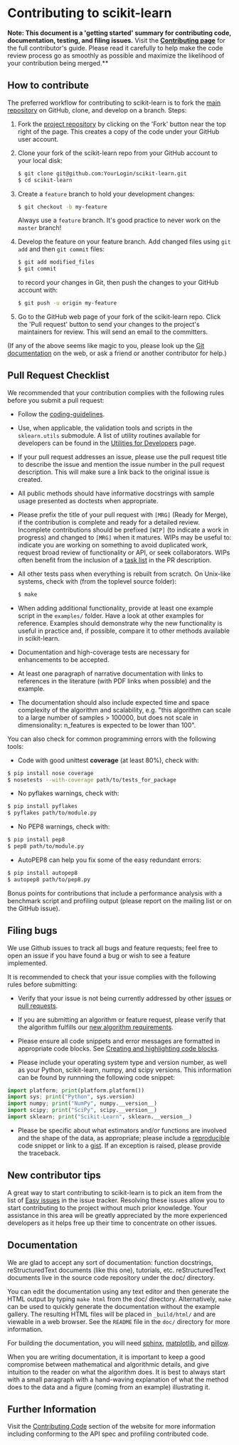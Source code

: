 
Contributing to scikit-learn
============================

**Note: This document is a 'getting started' summary for contributing code,
documentation, testing, and filing issues.** Visit the [**Contributing
page**](http://scikit-learn.org/stable/developers/index.html)
for the full contributor's guide. Please read it carefully to help make
the code review process go as smoothly as possible and maximize the
likelihood of your contribution being merged.**

How to contribute
-----------------

The preferred workflow for contributing to scikit-learn is to fork the 
[main repository](https://github.com/scikit-learn/scikit-learn) on
GitHub, clone, and develop on a branch. Steps:

1. Fork the [project repository](https://github.com/scikit-learn/scikit-learn)
   by clicking on the 'Fork' button near the top right of the page. This creates
   a copy of the code under your GitHub user account.

2. Clone your fork of the scikit-learn repo from your GitHub account to your local disk:

   ```bash
   $ git clone git@github.com:YourLogin/scikit-learn.git
   $ cd scikit-learn
   ```
   
3. Create a ``feature`` branch to hold your development changes:

   ```bash
   $ git checkout -b my-feature
   ```
   
   Always use a ``feature`` branch. It's good practice to never work on the ``master`` branch!

4. Develop the feature on your feature branch. Add changed files using ``git add`` and then ``git commit`` files:

   ```bash
   $ git add modified_files
   $ git commit
   ```

   to record your changes in Git, then push the changes to your GitHub account with:

   ```bash
   $ git push -u origin my-feature
   ```

5. Go to the GitHub web page of your fork of the scikit-learn repo.
Click the 'Pull request' button to send your changes to the project's maintainers for
review. This will send an email to the committers.

(If any of the above seems like magic to you, please look up the 
[Git documentation](http://git-scm.com/documentation) on the web, or ask a friend or another contributor for help.)

Pull Request Checklist
----------------------

We recommended that your contribution complies with the
following rules before you submit a pull request:

-  Follow the
   [coding-guidelines](http://scikit-learn.org/dev/developers/contributing.html#coding-guidelines).

-  Use, when applicable, the validation tools and scripts in the
   `sklearn.utils` submodule.  A list of utility routines available
   for developers can be found in the
   [Utilities for Developers](http://scikit-learn.org/dev/developers/utilities.html#developers-utils)
   page.

-  If your pull request addresses an issue, please use the pull request title
   to describe the issue and mention the issue number in the pull request description. This will make sure a link back to the original issue is
   created.

-  All public methods should have informative docstrings with sample
   usage presented as doctests when appropriate.

-  Please prefix the title of your pull request with `[MRG]` (Ready for
   Merge), if the contribution is complete and ready for a detailed review.
   Incomplete contributions should be prefixed `[WIP]` (to indicate a work
   in progress) and changed to `[MRG]` when it matures. WIPs may be useful
   to: indicate you are working on something to avoid duplicated work,
   request broad review of functionality or API, or seek collaborators.
   WIPs often benefit from the inclusion of a
   [task list](https://github.com/blog/1375-task-lists-in-gfm-issues-pulls-comments)
   in the PR description.

-  All other tests pass when everything is rebuilt from scratch. On
   Unix-like systems, check with (from the toplevel source folder):

      ```bash
      $ make
      ```

-  When adding additional functionality, provide at least one
   example script in the ``examples/`` folder. Have a look at other
   examples for reference. Examples should demonstrate why the new
   functionality is useful in practice and, if possible, compare it
   to other methods available in scikit-learn.

-  Documentation and high-coverage tests are necessary for enhancements
   to be accepted.

-  At least one paragraph of narrative documentation with links to
   references in the literature (with PDF links when possible) and
   the example.

-  The documentation should also include expected time and space
   complexity of the algorithm and scalability, e.g. "this algorithm
   can scale to a large number of samples > 100000, but does not
   scale in dimensionality: n_features is expected to be lower than
   100".

You can also check for common programming errors with the following
tools:

-  Code with good unittest **coverage** (at least 80%), check with:

  ```bash
  $ pip install nose coverage
  $ nosetests --with-coverage path/to/tests_for_package
  ```

-  No pyflakes warnings, check with:

  ```bash
  $ pip install pyflakes
  $ pyflakes path/to/module.py
  ```

-  No PEP8 warnings, check with:

  ```bash
  $ pip install pep8
  $ pep8 path/to/module.py
  ```

-  AutoPEP8 can help you fix some of the easy redundant errors:

  ```bash
  $ pip install autopep8
  $ autopep8 path/to/pep8.py
  ```

Bonus points for contributions that include a performance analysis with
a benchmark script and profiling output (please report on the mailing
list or on the GitHub issue).

Filing bugs
-----------
We use Github issues to track all bugs and feature requests; feel free to
open an issue if you have found a bug or wish to see a feature implemented.

It is recommended to check that your issue complies with the
following rules before submitting:

-  Verify that your issue is not being currently addressed by other
   [issues](https://github.com/scikit-learn/scikit-learn/issues?q=)
   or [pull requests](https://github.com/scikit-learn/scikit-learn/pulls?q=).

-  If you are submitting an algorithm or feature request, please verify that
   the algorithm fulfills our
   [new algorithm requirements](http://scikit-learn.org/stable/faq.html#can-i-add-this-new-algorithm-that-i-or-someone-else-just-published).

-  Please ensure all code snippets and error messages are formatted in
   appropriate code blocks.
   See [Creating and highlighting code blocks](https://help.github.com/articles/creating-and-highlighting-code-blocks).

-  Please include your operating system type and version number, as well
   as your Python, scikit-learn, numpy, and scipy versions. This information
   can be found by runnning the following code snippet:

  ```python
  import platform; print(platform.platform())
  import sys; print("Python", sys.version)
  import numpy; print("NumPy", numpy.__version__)
  import scipy; print("SciPy", scipy.__version__)
  import sklearn; print("Scikit-Learn", sklearn.__version__)
  ```
   
-  Please be specific about what estimators and/or functions are involved
   and the shape of the data, as appropriate; please include a
   [reproducible](http://stackoverflow.com/help/mcve) code snippet
   or link to a [gist](https://gist.github.com). If an exception is raised,
   please provide the traceback.

New contributor tips
--------------------

A great way to start contributing to scikit-learn is to pick an item
from the list of [Easy issues](https://github.com/scikit-learn/scikit-learn/issues?labels=Easy)
in the issue tracker. Resolving these issues allow you to start
contributing to the project without much prior knowledge. Your
assistance in this area will be greatly appreciated by the more
experienced developers as it helps free up their time to concentrate on
other issues.

Documentation
-------------

We are glad to accept any sort of documentation: function docstrings,
reStructuredText documents (like this one), tutorials, etc.
reStructuredText documents live in the source code repository under the
doc/ directory.

You can edit the documentation using any text editor and then generate
the HTML output by typing ``make html`` from the doc/ directory.
Alternatively, ``make`` can be used to quickly generate the
documentation without the example gallery. The resulting HTML files will
be placed in ``_build/html/`` and are viewable in a web browser. See the
``README`` file in the ``doc/`` directory for more information.

For building the documentation, you will need
[sphinx](http://sphinx.pocoo.org/),
[matplotlib](http://matplotlib.sourceforge.net/), and
[pillow](http://pillow.readthedocs.org/en/latest/).

When you are writing documentation, it is important to keep a good
compromise between mathematical and algorithmic details, and give
intuition to the reader on what the algorithm does. It is best to always
start with a small paragraph with a hand-waving explanation of what the
method does to the data and a figure (coming from an example)
illustrating it.

Further Information
-------------------

Visit the [Contributing Code](http://scikit-learn.org/stable/developers/index.html#coding-guidelines)
section of the website for more information including conforming to the 
API spec and profiling contributed code.
